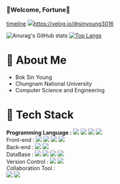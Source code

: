 ### 💙Welcome, Fortune💙

[timeline](https://sinyoung3016.github.io/Fortune/)
<img src="https://img.shields.io/badge/velog-00c7b7?style=flat&logo=velog&logoColor=white"/>https://velog.io/@sinyoung3016<span>

![Anurag's GitHub stats](https://github-readme-stats.vercel.app/api?username=sinyoung3016&show_icons=true&line_height=24&hide=stars&theme=tokyonight)
[![Top Langs](https://github-readme-stats.vercel.app/api/top-langs/?username=sinyoung3016&layout=compact&theme=tokyonight)](https://github.com/anuraghazra/github-readme-stats)

# 🤞 About Me
- Bok Sin Young
- Chungnam National University
- Computer Science and Engineering

# 🤞 Tech Stack
__Programming Language :__
  <span><img src="https://img.shields.io/badge/Java-4c7491?style=flat-square&logo=spring&logoColor=white"/></span> 
  <span><img src="https://img.shields.io/badge/Python-f7dd68?style=flat-square&logo=spring&logoColor=white"/></span>
  <span><img src="https://img.shields.io/badge/JavaScript-dbab09?style=flat-square&logo=javascript&logoColor=white"/></span>
  <span><img src="https://img.shields.io/badge/TypeScript-0076c6?style=flat-square&logo=javascript&logoColor=white"/></span>
  <br>
Front-end : 
  <span><img src="https://img.shields.io/badge/HTML-e8642c?style=flat-square&logo=html5&logoColor=white"/></span>
  <span><img src="https://img.shields.io/badge/CSS-1572b6?style=flat-square&logo=css3&logoColor=white"/></span> 
  <span><img src="https://img.shields.io/badge/React-61dafb?style=flat-square&logo=react&logoColor=white"/></span>
  <span><img src="https://img.shields.io/badge/JavaFX-df6300?style=flat-square&logo=html5&logoColor=white"/></span>
  <br>
Back-end : 
  <span><img src="https://img.shields.io/badge/Spring-6aad3d?style=flat-square&logo=spring&logoColor=white"/></span> 
  <span><img src="https://img.shields.io/badge/SpringBoot-6aad3d?style=flat-square&logo=springboot&logoColor=white"/></span> 
  <br>
DataBase :
  <span><img src="https://img.shields.io/badge/MySql-4c7491?style=flat-square&logo=spring&logoColor=white"/></span>
  <span><img src="https://img.shields.io/badge/Oracle-e61a23?style=flat-square&logo=spring&logoColor=white"/></span> 
  <span><img src="https://img.shields.io/badge/Firebase-f7c601?style=flat-square&logo=spring&logoColor=white"/></span> 
  <span><img src="https://img.shields.io/badge/H2-1021ff?style=flat-square&logo=spring&logoColor=white"/></span>
  <br>
Version Control : 
  <span><img src="https://img.shields.io/badge/Git-f05032?style=flat-square&logo=git&logoColor=white"/></span>
  <span><img src="https://img.shields.io/badge/GitHub-181717?style=flat-square&logo=github&logoColor=white"/></span>
  <br>
Collaboration Tool :  
  <span><img src="https://img.shields.io/badge/Slack-0052cc?style=flat-square&logo=slack&logoColor=white"/></span>
  <span><img src="https://img.shields.io/badge/Notion-181717?style=flat-square&logo=notion&logoColor=white"/></span>
